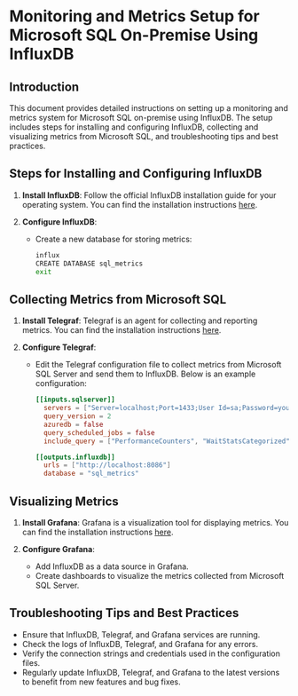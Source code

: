 # Monitoring and Metrics Setup for Microsoft SQL On-Premise Using InfluxDB

## Introduction

This document provides detailed instructions on setting up a monitoring and metrics system for Microsoft SQL on-premise using InfluxDB. The setup includes steps for installing and configuring InfluxDB, collecting and visualizing metrics from Microsoft SQL, and troubleshooting tips and best practices.

## Steps for Installing and Configuring InfluxDB

1. **Install InfluxDB**: Follow the official InfluxDB installation guide for your operating system. You can find the installation instructions [here](https://docs.influxdata.com/influxdb/v2.0/get-started/).

2. **Configure InfluxDB**:
   - Create a new database for storing metrics:
     ```sh
     influx
     CREATE DATABASE sql_metrics
     exit
     ```

## Collecting Metrics from Microsoft SQL

1. **Install Telegraf**: Telegraf is an agent for collecting and reporting metrics. You can find the installation instructions [here](https://docs.influxdata.com/telegraf/v1.19/introduction/installation/).

2. **Configure Telegraf**:
   - Edit the Telegraf configuration file to collect metrics from Microsoft SQL Server and send them to InfluxDB. Below is an example configuration:
     ```toml
     [[inputs.sqlserver]]
       servers = ["Server=localhost;Port=1433;User Id=sa;Password=your_password;"]
       query_version = 2
       azuredb = false
       query_scheduled_jobs = false
       include_query = ["PerformanceCounters", "WaitStatsCategorized", "DatabaseIO", "ServerProperties", "MemoryClerk"]

     [[outputs.influxdb]]
       urls = ["http://localhost:8086"]
       database = "sql_metrics"
     ```

## Visualizing Metrics

1. **Install Grafana**: Grafana is a visualization tool for displaying metrics. You can find the installation instructions [here](https://grafana.com/docs/grafana/latest/installation/).

2. **Configure Grafana**:
   - Add InfluxDB as a data source in Grafana.
   - Create dashboards to visualize the metrics collected from Microsoft SQL Server.

## Troubleshooting Tips and Best Practices

- Ensure that InfluxDB, Telegraf, and Grafana services are running.
- Check the logs of InfluxDB, Telegraf, and Grafana for any errors.
- Verify the connection strings and credentials used in the configuration files.
- Regularly update InfluxDB, Telegraf, and Grafana to the latest versions to benefit from new features and bug fixes.
